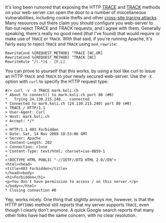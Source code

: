 It's long been rumored that exposing the HTTP [TRACE](http://www.cgisecurity.com/questions/httptrace.shtml) and [TRACK](http://osvdb.org/5648) methods on your web-server can open the door to a number of miscellaneous vulnerabilities, including cookie thefts and other [cross-site tracing attacks](http://www.karakas-online.de/forum/viewtopic.php?t=341).  Many resources out there claim you should configure you web-server to flat-out reject TRACE and TRACK requests, and I agree with them.  Generally speaking, there's really no good need (that I've found) that would require or make use of `TRACE` or `TRACK`.  With that said, if you're running Apache, it's fairly easy to reject `TRACE` and `TRACK` using `mod_rewrite`:

```
RewriteCond %{REQUEST_METHOD} ^TRACE [NC,OR]
RewriteCond %{REQUEST_METHOD} ^TRACK [NC]
RewriteRule ^/(.*)$ - [F,L]
```

You can prove to yourself that this works, by using a tool like curl to issue an HTTP `TRACE` and `TRACK` to your newly secured web-server.  Use the `-X` option with `curl` to specify the HTTP request type:

```
#/> curl -v -X TRACE mark.koli.ch
* About to connect() to mark.koli.ch port 80 (#0)
*   Trying 24.130.215.240... connected
* Connected to mark.koli.ch (24.130.215.240) port 80 (#0)
> TRACE / HTTP/1.1
> User-Agent: Curl
> Host: mark.koli.ch
> Accept: */*
>
< HTTP/1.1 403 Forbidden
< Date: Sat, 14 Nov 2009 18:53:06 GMT
< Server: Apache
< Content-Length: 202
< Connection: close
< Content-Type: text/html; charset=iso-8859-1
<
<!DOCTYPE HTML PUBLIC "-//IETF//DTD HTML 2.0//EN">
<html><head>
<title>403 Forbidden</title>
</head><body>
<h1>Forbidden</h1>
<p>You don't have permission to access / on this server.</p>
</body></html>
* Closing connection #0
```

Yep, works nicely.  One thing that slightly annoys me, however, is that the HTTP `OPTIONS` method still reports that my server supports `TRACE`, even though I clearly don't anymore.  A quick Google search reports that many other folks have had the same concern, with no clear resolution.